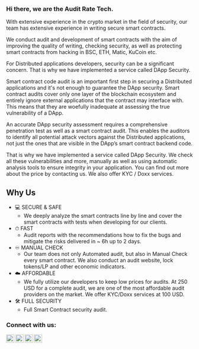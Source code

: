 ### Hi there, we are the Audit Rate Tech.
With extensive experience in the crypto market in the field of security, our team has extensive experience in writing secure smart contracts.

We conduct audit and development of smart contracts with the aim of improving the quality of writing, checking security, as well as protecting smart contracts from hacking in BSC, ETH, Matic, KuCoin etc.

For Distributed applications developers, security can be a significant concern. That is why we have implemented a service called DApp Security.

Smart contract code audit is an important first step in securing a Distributed applications and it's not enough to guarantee the DApp security. 
Smart contract audits cover only one layer of the blockchain ecosystem and entirely ignore external applications that the contract may interface with.  This means that they are woefully inadequate at assessing the true vulnerability of a DApp.

An accurate DApp security assessment requires a comprehensive penetration test as well as a smart contract audit.  This enables the auditors to identify all potential attack vectors against the Distributed applications, not just the ones that are visible in the DApp’s smart contract backend code.

That is why we have implemented a service called DApp Security.
We check all these vulnerabilities and more, manually as well as using automatic analysis tools to ensure integrity in your application.
You can find out more about the price by contacting us.
We also offer KYC / Doxx services.

## Why Us
- 💻 SECURE & SAFE
  - We deeply analyze the smart contracts line by line and cover the smart contracts with tests when developing for our clients.
- ⏱ FAST
  - Audit reports with the recommendations how to fix the bugs and mitigate the risks delivered in ~ 6h up to 2 days.
- ♾ MANUAL CHECK
  - Our team does not only Automated audit, but also in Manual Check every smart contract. We also conduct an audit website, lock tokens/LP and other economic indicators.
- ☁️ AFFORDABLE
  - We fully utilize our developers to keep low prices for audits. At 250 USD for a complete audit, we are one of the most affordable audit providers on the market. We offer KYC/Doxx services at 100 USD.
- 🛠 FULL SECURITY
  - Full Smart Contract security audit.

### Connect with us:

[<img align="left" alt="AuditRateTech | Twitter" width="22px" src="https://cdn.jsdelivr.net/npm/simple-icons@v3/icons/twitter.svg" />][twitter]
[<img align="left" alt="AuditRateTech | LinkedIn" width="22px" src="https://cdn.jsdelivr.net/npm/simple-icons@v3/icons/gmail.svg" />][medium]
[<img align="left" alt="AuditRateTech | Telegram" width="22px" src="https://cdn.jsdelivr.net/npm/simple-icons@v3/icons/telegram.svg" />][telegram]
[<img align="left" alt="AuditRateTech | Telegram" width="22px" src="https://cdn.jsdelivr.net/npm/simple-icons@v3/icons/telegram.svg" />][telegram]
<br />

[twitter]: https://twitter.com/AuditRateTech
[medium]: mailto:support@auditrate.tech
[telegram]: https://t.me/auditratetech
[telegram]: https://t.me/alexauditrate
